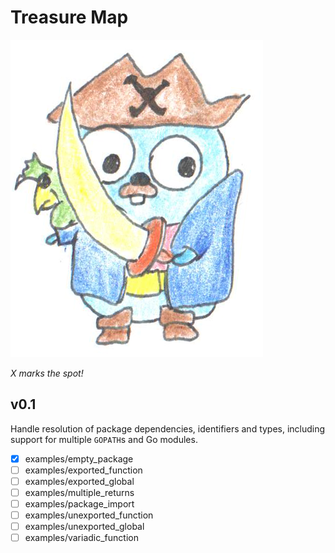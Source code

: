 # Treasure Map

![X marks the spot!](images/pirate-parroted.png "Graphics by https://github.com/egonelbre/gophers")

*X marks the spot!*

## v0.1

Handle resolution of package dependencies, identifiers and types, including support for multiple `GOPATH`s and Go modules.

- [x] examples/empty_package
- [ ] examples/exported_function
- [ ] examples/exported_global
- [ ] examples/multiple_returns
- [ ] examples/package_import
- [ ] examples/unexported_function
- [ ] examples/unexported_global
- [ ] examples/variadic_function
